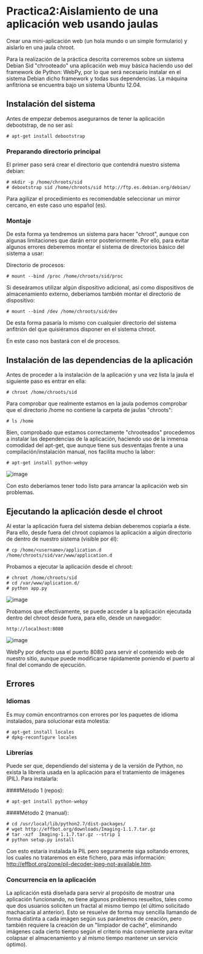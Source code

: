 Practica2:Aislamiento de una aplicación web usando jaulas
===========================

Crear una mini-aplicación web (un hola mundo o un simple formulario) y aislarlo en una jaula chroot.

Para la realización de la práctica descrita correremos sobre un sistema Debian Sid "chrooteado" una aplicación web muy básica
haciendo uso del framework de Python: WebPy, por lo que será necesario instalar en el sistema Debian dicho framework y todas
sus dependencias. La máquina anfitriona se encuentra bajo un sistema Ubuntu 12.04.


## Instalación del sistema

Antes de empezar debemos asegurarnos de tener la aplicación debootstrap, de no ser así:

```
# apt-get install debootstrap
```

### Preparando directorio principal
El primer paso será crear el directorio que contendrá nuestro sistema debian:

```
# mkdir -p /home/chroots/sid
# debootstrap sid /home/chroots/sid http://ftp.es.debian.org/debian/
```
Para agilizar el procedimiento es recomendable seleccionar un mirror cercano, en este caso uno español (es).

### Montaje
De esta forma ya tendremos un sistema para hacer "chroot", aunque con algunas limitaciones que darán error posteriormente.
Por ello, para evitar algunos errores deberemos montar el sistema de directorios básico del sistema a usar:

Directorio de procesos:
```
# mount --bind /proc /home/chroots/sid/proc
```

Si deseáramos utilizar algún dispositivo adicional, así como dispositivos de almacenamiento externo, deberíamos también
montar el directorio de dispositivo:

```
# mount --bind /dev /home/chroots/sid/dev
```

De esta forma pasaría lo mismo con cualquier directorio del sistema anfitrión del que quisiéramos disponer en el sistema
chroot.

En este caso nos bastará con el de procesos.


## Instalación de las dependencias de la aplicación

Antes de proceder a la instalación de la aplicación y una vez lista la jaula el siguiente paso es entrar en ella:
```
# chroot /home/chroots/sid
```

Para comprobar que realmente estamos en la jaula podemos comprobar que el directorio /home no contiene la carpeta de
jaulas "chroots":
```
# ls /home
```

Bien, comprobado que estamos correctamente "chrooteados" procedemos a instalar las dependencias de la aplicación,
haciendo uso de la inmensa comodidad del apt-get, que aunque tiene sus desventajas frente a una compilación/instalación
manual, nos facilita mucho la labor:
```
# apt-get install python-webpy
```

![image](http://imageshack.com/a/img689/6315/vqfs.png)

Con esto deberíamos tener todo listo para arrancar la aplicación web sin problemas.

## Ejecutando la aplicación desde el chroot

Al estar la aplicación fuera del sistema debian deberemos copiarla a éste. Para ello, desde fuera del chroot copiamos la aplicación a algún directorio
de dentro de nuestro sistema (visible por él):
```
# cp /home/<username>/application.d /home/chroots/sid/var/www/application.d
```

Probamos a ejecutar la aplicación desde el chroot:
```
# chroot /home/chroots/sid
# cd /var/www/aplication.d/
# python app.py
```

![image](http://imageshack.com/a/img42/2372/3foz.png)

Probamos que efectivamente, se puede acceder a la aplicación ejecutada dentro del chroot desde fuera, para ello, desde
un navegador:

```
http://localhost:8080
```

![image](http://imageshack.com/a/img842/4603/4z04.png)

WebPy por defecto usa el puerto 8080 para servir el contenido web de nuestro sitio, aunque puede modificarse rápidamente
poniendo el puerto al final del comando de ejecución.


## Errores

### Idiomas
Es muy común encontrarnos con errores por los paquetes de idioma instalados, para solucionar esta molestia:

```
# apt-get install locales
# dpkg-reconfigure locales
```

### Librerías
Puede ser que, dependiendo del sistema y de la versión de Python, no exista la librería usada en la aplicación para
el tratamiento de imágenes (PIL). Para instalarla:


####Método 1 (repos):
```
# apt-get install python-webpy
```

####Método 2 (manual):
```
# cd /usr/local/lib/python2.7/dist-packages/
# wget http://effbot.org/downloads/Imaging-1.1.7.tar.gz
# tar -xzf  Imaging-1.1.7.tar.gz --strip 1
# python setup.py install
```

Con esto estaría instalada la PIL pero seguramente siga soltando errores, los cuales no trataremos en este fichero,
para más información: http://effbot.org/zone/pil-decoder-jpeg-not-available.htm.


### Concurrencia en la aplicación
La aplicación está diseñada para servir al propósito de mostrar una aplicación funcionando, no tiene algunos problemos
resueltos, tales como que dos usuarios soliciten un fractal al mismo tiempo (el último solicitado machacaría al anterior).
Esto se resuelve de forma muy sencilla llamando de forma distinta a cada imágen según sus parámetros de creación,
pero también requiere la creación de un "limpiador de caché", eliminando imágenes cada cierto tiempo según el criterio
más conveniente para evitar colapsar el almacenamiento y al mismo tiempo mantener un servicio óptimo).
